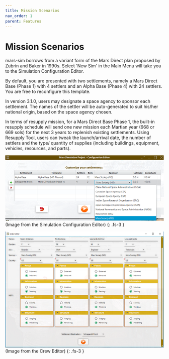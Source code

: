 ```yaml
---
title: Mission Scenarios
nav_order: 1
parent: Features
---
```

# Mission Scenarios
							
mars-sim borrows from a variant form of the Mars Direct plan proposed by Zubrin and Baker in 1990s. 
Select 'New Sim' in the Main Menu will take you to the Simulation Configuration Editor. 
	
By default, you are presented with two settlements, namely a Mars Direct Base (Phase 1) with 4 
settlers and an Alpha Base (Phase 4) with 24 settlers. You are free to reconfigure this template. 

In version 3.1.0, users may designate a space agency to sponsor each settlement. The names of
the settler will be auto-generated to suit his/her national origin, based on the space agency chosen.   
							
In terms of resupply mission, for a Mars Direct Base Phase 1, the built-in resupply schedule
will send one new mission each Martian year (668 or 669 sols) for the next 3 years to replenish 
existing settlements. Using Resupply Tool, users can tweak the launch/arrival date, the number of
settlers and the type/ quantity of supplies (including buildings, equipment, vehicles, resources,
and parts). 

![Image](/images/screenshots/config.png)		
(Image from the Simulation Configuration Editor)
{: .fs-3 }

![Image](/images/screenshots/creweditor.png)			
(Image from the Crew Editor)
{: .fs-3 }